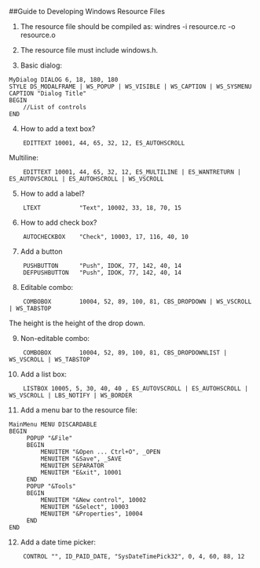 ##Guide to Developing Windows Resource Files

1. The resource file should be compiled as:
	windres -i resource.rc -o resource.o

2. The resource file must include windows.h.

3. Basic dialog:

```
MyDialog DIALOG 6, 18, 180, 180
STYLE DS_MODALFRAME | WS_POPUP | WS_VISIBLE | WS_CAPTION | WS_SYSMENU
CAPTION "Dialog Title"
BEGIN
	//List of controls
END
```

4. How to add a text box?

```
    EDITTEXT 10001, 44, 65, 32, 12, ES_AUTOHSCROLL
```

Multiline:

```
    EDITTEXT 10001, 44, 65, 32, 12, ES_MULTILINE | ES_WANTRETURN | ES_AUTOVSCROLL | ES_AUTOHSCROLL | WS_VSCROLL
```

5. How to add a label?

```
    LTEXT           "Text", 10002, 33, 18, 70, 15
```

6. How to add check box?
```
    AUTOCHECKBOX    "Check", 10003, 17, 116, 40, 10
```

7. Add a button

```
    PUSHBUTTON      "Push", IDOK, 77, 142, 40, 14
    DEFPUSHBUTTON   "Push", IDOK, 77, 142, 40, 14
```

8. Editable combo:
```
    COMBOBOX        10004, 52, 89, 100, 81, CBS_DROPDOWN | WS_VSCROLL | WS_TABSTOP
```
The height is the height of the drop down.

9. Non-editable combo:
```
    COMBOBOX        10004, 52, 89, 100, 81, CBS_DROPDOWNLIST | WS_VSCROLL | WS_TABSTOP
```

10. Add a list box:

```
	LISTBOX 10005, 5, 30, 40, 40 , ES_AUTOVSCROLL | ES_AUTOHSCROLL | WS_VSCROLL | LBS_NOTIFY | WS_BORDER
```

11. Add a menu bar to the resource file:

```
MainMenu MENU DISCARDABLE
BEGIN
     POPUP "&File"
     BEGIN
         MENUITEM "&Open ... Ctrl+O", _OPEN
         MENUITEM "&Save", _SAVE
         MENUITEM SEPARATOR
         MENUITEM "E&xit", 10001
     END
     POPUP "&Tools"
     BEGIN
         MENUITEM "&New control", 10002
         MENUITEM "&Select", 10003
         MENUITEM "&Properties", 10004
     END
END
```

12. Add a date time picker:

```
	CONTROL "", ID_PAID_DATE, "SysDateTimePick32", 0, 4, 60, 88, 12
```
